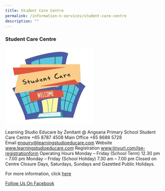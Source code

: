```yaml
---
title: Student Care Centre
permalink: /information-n-services/student-care-centre
description: ""
---
```

### Student Care Centre

![Zenitant Student Care](/images/Zenitant%20Student%20Care%20Centre.jpg)

Learning Studio Educare by Zenitant @ Angsana Primary School
Student Care Centre
+65 8787 4508 
Main Office	+65 8688 5728          
Email	 enquiry@learningstudioeducare.com
Website 	 www.learningstudioeducare.com
Registration 	 www.tinyurl.com/lse-registrationform
Operating Hours
Monday – Friday (School Term)	 12.30 pm – 7.00 pm
Monday – Friday (School Holiday)	 7.30 am – 7.00 pm
Closed on Centre Closure Days, Saturdays, Sundays and Gazetted Public Holidays.


For more information, click [here](https://learningstudioeducare.com/)

[Follow Us On Facebook](https://www.facebook.com/learningstudiobyzenitant/)

